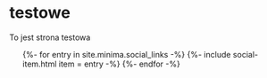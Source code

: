 # testowe

To jest strona testowa

<ul class="social-media-list">
{%- for entry in site.minima.social_links -%}
  {%- include social-item.html item = entry -%}
{%- endfor -%}
</ul>
